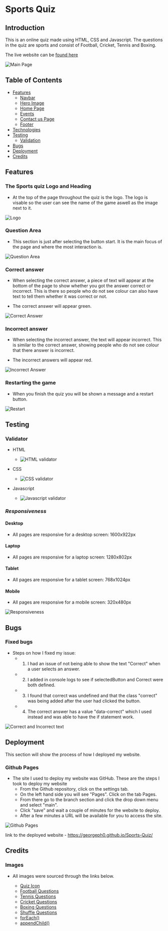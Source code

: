 # **Sports Quiz**

## **Introduction**

This is an online quiz made using HTML, CSS and Javascript. The questions in the quiz are sports and consist of Football, Cricket, Tennis and Boxing.

The live website can be [found here](https://georgeph0.github.io/Sports-Quiz/)

<img src="assets/readme-images/main-page.jpg" alt="Main Page">

## **Table of Contents**

- [Features](#features)
    - [Navbar](#navigation-bar)
    - [Hero Image](#hero-image)
    - [Home Page](#landing-page)
    - [Events](#events-page)
    - [Contact us Page](#contact-page)
    - [Footer](#footer)
- [Technologies](#technologies)
- [Testing](#testing)
    - [Validation](#validator-testing)
- [Bugs](#bugs)
- [Deployment](#deployment)
- [Credits](#credits)

## **Features**

### The Sports quiz Logo and Heading

- At the top of the page throughout the quiz is the logo. The logo is visable so the user can see the name of the game aswell as the image next to it.

![Logo](assets/readme-images/logo.jpg)

### Question Area

- This section is just after selecting the button start. It is the main focus of the page and where the most interaction is.

![Question Area](assets/readme-images/question-selection.jpg)

### Correct answer

- When selecting the correct answer, a piece of text will appear at the bottom of the page to show whether you got the answer correct or incorrect.
This is there so people who do not see colour can also have text to tell them whether it was correct or not.

- The correct answer will appear green.

![Correct Answer](assets/readme-images/correct-answer.jpg)

### Incorrect answer

- When selecting the incorrect answer, the text will appear incorrect. This is similar to the correct answer, showing people who do not see colour that there answer is incorrect.

- The incorrect answers will appear red.

![Incorrect Answer](assets/readme-images/incorrect-answer.jpg)

### Restarting the game

- When you finish the quiz you will be shown a message and a restart button.

![Restart](assets/readme-images/restart-quiz.jpg)

## **Testing**

### Validator

- HTML
    - ![HTML validator](assets/readme-images/html-validator.jpg)

- CSS
    - ![CSS validator](assets/readme-images/css-validator.jpg)

- Javascript
    - ![Javascript validator](assets/readme-images/javascript-validator.jpg)

### *Responsiveness*

#### Desktop

- All pages are responsive for a desktop screen: 1600x922px

#### Laptop

- All pages are responsive for a laptop screen: 1280x802px

#### Tablet

- All pages are responsive for a tablet screen: 768x1024px

#### Mobile

- All pages are responsive for a mobile screen: 320x480px

![Responsiveness](assets/readme-images/am-i-responsive.jpg)

## **Bugs**

### Fixed bugs

- Steps on how I fixed my issue:
    - 1. I had an issue of not being able to show the text "Correct" when a user selects an answer.
    - 2. I added in console logs to see if selectedButton and Correct were both defined.
    - 3. I found that correct was undefined and that the class "correct" was being added after the user had clicked the button.
    - 4. The correct answer has a value "data-correct" which I used instead and was able to have the if statement work.

![Correct and Incorrect text](assets/readme-images/fix-correct-text.jpg)

## **Deployment**

This section will show the process of how I deployed my website.

### Github Pages

- The site I used to deploy my website was GitHub. These are the steps I took to deploy my website
    - From the Github repository, click on the settings tab.
    - On the left hand side you will see "Pages". Click on the tab Pages.
    - From there go to the branch section and click the drop down menu and select "main".
    - Click "save" and wait a couple of minutes for the website to deploy.
    - After a few minutes a URL will be available for you to access the site.

![Github Pages](assets/readme-images/github.jpg)

link to the deployed website - https://georgeph0.github.io/Sports-Quiz/

## **Credits**

### Images

- All images were sourced through the links below.

    - [Quiz Icon](https://www.dailymail.co.uk/news/article-3513204/Pub-quiz-kings-brainy-barred-happened-JANE-FRYER-joined-team-tournament-Clue-won-t-inviting-back.html)
    - [Football Questions](https://www.goal.com/en-gb/news/best-football-quiz-questions-trivia-answers/1dfwcyp3388zg1lon8wlit8q42#world-cup)
    - [Tennis Questions](https://thesporting.blog/blog/tennis-quiz-questions-with-answers-tennis-trivia-quiz)
    - [Cricket Questions](https://thesporting.blog/blog/cricket-quiz-questions-and-answers-cricket-trivia-quiz)
    - [Boxing Questions](https://www.radiotimes.com/quizzes/pub-quiz-boxing/)
    - [Shuffle Questions](https://dev.to/codebubb/how-to-shuffle-an-array-in-javascript-2ikj)
    - [forEach()](https://www.w3schools.com/jsref/jsref_foreach.asp)
    - [appendChild()](https://www.w3schools.com/jsref/met_node_appendchild.asp)